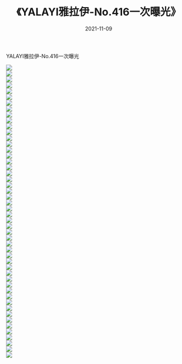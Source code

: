 ﻿---
layout: post
title:  《YALAYI雅拉伊-No.416一次曝光》
date:   2021-11-09
img: http://img.660000.xyz/Sharelink/网络美图/2021/YALAYI雅拉伊-No.416一次曝光/000.jpg
categories: [美女, 清纯, 唯美]
---

YALAYI雅拉伊-No.416一次曝光

  ![](http://img.660000.xyz/Sharelink/网络美图/2021/YALAYI雅拉伊-No.416一次曝光/001.jpg) <br> ![](http://img.660000.xyz/Sharelink/网络美图/2021/YALAYI雅拉伊-No.416一次曝光/002.jpg) <br> ![](http://img.660000.xyz/Sharelink/网络美图/2021/YALAYI雅拉伊-No.416一次曝光/003.jpg) <br> ![](http://img.660000.xyz/Sharelink/网络美图/2021/YALAYI雅拉伊-No.416一次曝光/004.jpg) <br> ![](http://img.660000.xyz/Sharelink/网络美图/2021/YALAYI雅拉伊-No.416一次曝光/005.jpg) <br> ![](http://img.660000.xyz/Sharelink/网络美图/2021/YALAYI雅拉伊-No.416一次曝光/006.jpg) <br> ![](http://img.660000.xyz/Sharelink/网络美图/2021/YALAYI雅拉伊-No.416一次曝光/007.jpg) <br> ![](http://img.660000.xyz/Sharelink/网络美图/2021/YALAYI雅拉伊-No.416一次曝光/008.jpg) <br> ![](http://img.660000.xyz/Sharelink/网络美图/2021/YALAYI雅拉伊-No.416一次曝光/009.jpg) <br> ![](http://img.660000.xyz/Sharelink/网络美图/2021/YALAYI雅拉伊-No.416一次曝光/010.jpg) <br> ![](http://img.660000.xyz/Sharelink/网络美图/2021/YALAYI雅拉伊-No.416一次曝光/011.jpg) <br> ![](http://img.660000.xyz/Sharelink/网络美图/2021/YALAYI雅拉伊-No.416一次曝光/012.jpg) <br> ![](http://img.660000.xyz/Sharelink/网络美图/2021/YALAYI雅拉伊-No.416一次曝光/013.jpg) <br> ![](http://img.660000.xyz/Sharelink/网络美图/2021/YALAYI雅拉伊-No.416一次曝光/014.jpg) <br> ![](http://img.660000.xyz/Sharelink/网络美图/2021/YALAYI雅拉伊-No.416一次曝光/015.jpg) <br> ![](http://img.660000.xyz/Sharelink/网络美图/2021/YALAYI雅拉伊-No.416一次曝光/016.jpg) <br> ![](http://img.660000.xyz/Sharelink/网络美图/2021/YALAYI雅拉伊-No.416一次曝光/017.jpg) <br> ![](http://img.660000.xyz/Sharelink/网络美图/2021/YALAYI雅拉伊-No.416一次曝光/018.jpg) <br> ![](http://img.660000.xyz/Sharelink/网络美图/2021/YALAYI雅拉伊-No.416一次曝光/019.jpg) <br> ![](http://img.660000.xyz/Sharelink/网络美图/2021/YALAYI雅拉伊-No.416一次曝光/020.jpg) <br> ![](http://img.660000.xyz/Sharelink/网络美图/2021/YALAYI雅拉伊-No.416一次曝光/021.jpg) <br> ![](http://img.660000.xyz/Sharelink/网络美图/2021/YALAYI雅拉伊-No.416一次曝光/022.jpg) <br> ![](http://img.660000.xyz/Sharelink/网络美图/2021/YALAYI雅拉伊-No.416一次曝光/023.jpg) <br> ![](http://img.660000.xyz/Sharelink/网络美图/2021/YALAYI雅拉伊-No.416一次曝光/024.jpg) <br> ![](http://img.660000.xyz/Sharelink/网络美图/2021/YALAYI雅拉伊-No.416一次曝光/025.jpg) <br> ![](http://img.660000.xyz/Sharelink/网络美图/2021/YALAYI雅拉伊-No.416一次曝光/026.jpg) <br> ![](http://img.660000.xyz/Sharelink/网络美图/2021/YALAYI雅拉伊-No.416一次曝光/027.jpg) <br> ![](http://img.660000.xyz/Sharelink/网络美图/2021/YALAYI雅拉伊-No.416一次曝光/028.jpg) <br> ![](http://img.660000.xyz/Sharelink/网络美图/2021/YALAYI雅拉伊-No.416一次曝光/029.jpg) <br> ![](http://img.660000.xyz/Sharelink/网络美图/2021/YALAYI雅拉伊-No.416一次曝光/030.jpg) <br> ![](http://img.660000.xyz/Sharelink/网络美图/2021/YALAYI雅拉伊-No.416一次曝光/031.jpg) <br> ![](http://img.660000.xyz/Sharelink/网络美图/2021/YALAYI雅拉伊-No.416一次曝光/032.jpg) <br> ![](http://img.660000.xyz/Sharelink/网络美图/2021/YALAYI雅拉伊-No.416一次曝光/033.jpg) <br> ![](http://img.660000.xyz/Sharelink/网络美图/2021/YALAYI雅拉伊-No.416一次曝光/034.jpg) <br> ![](http://img.660000.xyz/Sharelink/网络美图/2021/YALAYI雅拉伊-No.416一次曝光/035.jpg) <br> ![](http://img.660000.xyz/Sharelink/网络美图/2021/YALAYI雅拉伊-No.416一次曝光/036.jpg) <br> ![](http://img.660000.xyz/Sharelink/网络美图/2021/YALAYI雅拉伊-No.416一次曝光/037.jpg) <br> ![](http://img.660000.xyz/Sharelink/网络美图/2021/YALAYI雅拉伊-No.416一次曝光/038.jpg) <br> ![](http://img.660000.xyz/Sharelink/网络美图/2021/YALAYI雅拉伊-No.416一次曝光/039.jpg) <br> ![](http://img.660000.xyz/Sharelink/网络美图/2021/YALAYI雅拉伊-No.416一次曝光/040.jpg) <br> ![](http://img.660000.xyz/Sharelink/网络美图/2021/YALAYI雅拉伊-No.416一次曝光/041.jpg) <br> ![](http://img.660000.xyz/Sharelink/网络美图/2021/YALAYI雅拉伊-No.416一次曝光/042.jpg) <br> ![](http://img.660000.xyz/Sharelink/网络美图/2021/YALAYI雅拉伊-No.416一次曝光/043.jpg) <br> ![](http://img.660000.xyz/Sharelink/网络美图/2021/YALAYI雅拉伊-No.416一次曝光/044.jpg) <br> ![](http://img.660000.xyz/Sharelink/网络美图/2021/YALAYI雅拉伊-No.416一次曝光/045.jpg) <br> ![](http://img.660000.xyz/Sharelink/网络美图/2021/YALAYI雅拉伊-No.416一次曝光/046.jpg) <br> ![](http://img.660000.xyz/Sharelink/网络美图/2021/YALAYI雅拉伊-No.416一次曝光/047.jpg) <br> ![](http://img.660000.xyz/Sharelink/网络美图/2021/YALAYI雅拉伊-No.416一次曝光/048.jpg) <br> ![](http://img.660000.xyz/Sharelink/网络美图/2021/YALAYI雅拉伊-No.416一次曝光/049.jpg) <br> ![](http://img.660000.xyz/Sharelink/网络美图/2021/YALAYI雅拉伊-No.416一次曝光/050.jpg) <br>
